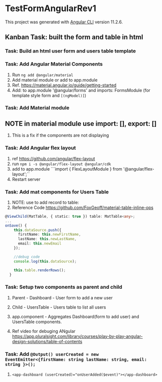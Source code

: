 # TestFormAngularRev1

This project was generated with [Angular CLI](https://github.com/angular/angular-cli) version 11.2.6.

## Kanban Task: built the form and table in html

### Task: Build an html user form and users table template

### Task: Add Angular Material Components

1. Run ```ng add @angular/material```
2. Add material module or add to app.module
3. Ref. <https://material.angular.io/guide/getting-started>
4. Add: to app.module '@angular/forms' and imports: FormsModule (for template style form and ```[(ngModel)]```)

### Task: Add Material module

## NOTE in material module use import: [], export: []

1. This is a fix if the components are not displaying

### Task: Add Angular flex layout

1. ref <https://github.com/angular/flex-layout>
2. run ```npm i -s @angular/flex-layout @angular/cdk```
3. add to app.module ```import { FlexLayoutModule } from '@angular/flex-layout';``
4. Restart server

### Task: Add mat components for Users Table

1. NOTE: use to add record to table:
2. Reference Code <https://github.com/FoxGeoff/material-table-inline-ops>

```TypeScript
@ViewChild(MatTable, { static: true }) table: MatTable<any>;
...
onSave() {
    this.dataSource.push({
      firstName: this.newFirstName,
      lastName: this.newLastName,
      email: this.newEmail
    });

    //debug code
    console.log(this.dataSource);

    this.table.renderRows();
  }
  ```

### Task: Setup two components as parent and child

1. Parent - Dashboard - User form to add a new user
2. Child - UsersTable - Users table to list all users
3. app.component - Aggregates Dashboard(form to add user) and UsersTable components.

4. Ref video for debuging ANgular <https://app.pluralsight.com/library/courses/play-by-play-angular-design-solutions/table-of-contents>

### Task: Add  ```@Output() userCreated = new EventEmitter<{firstName: string lastName: string, email: string }>();```

1. ```<app-dashboard (userCreated)="onUserAdded($event)"></app-dashboard>```
